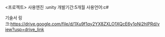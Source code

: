 <프로젝트>
사용엔진 :unity
개발기간:5개월
사용언어:c#



기술서 링크:https://drive.google.com/file/d/1Xu9f1qy2YX8ZXLO1XQcE6y1oNi2hlPRd/view?usp=drive_link
